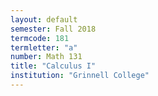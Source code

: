 ```yaml
---
layout: default
semester: Fall 2018
termcode: 181
termletter: "a"
number: Math 131
title: "Calculus I"
institution: "Grinnell College"
---
```


